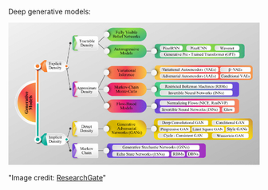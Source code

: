 
Deep generative models:

<div style="text-align: center;">
    <img src="images/taxonomy_of_gen_models.png" alt="Description" width="700">
</div>

"Image credit: [ResearchGate](https://www.researchgate.net/figure/The-taxonomy-of-Generative-Models_fig3_378159299)"